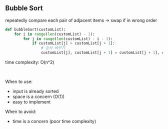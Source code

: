## Bubble Sort

repeatedly compare each pair of adjacent items -> swap if in wrong order

```python
def bubbleSort(customList):
    for i in range(len(customList) - 1):
        for j in range(len(customList) - i - 1):
            if customList[j] > customList[j + 1]:
                # 순서 바꾸기
                customList[j], customList[j + 1] = customList[j + 1], customList[j]
```
time complexity: O(n^2)

<br/>

When to use:
- input is already sorted
- space is a concern (O(1))
- easy to implement

When to avoid:
- time is a concern (poor time complexity)
